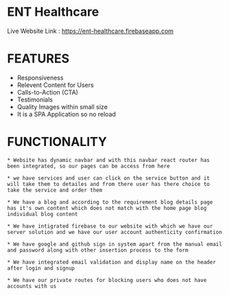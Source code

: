 # ENT Healthcare

Live Website Link :  https://ent-healthcare.firebaseapp.com

# FEATURES
   * Responsiveness
   * Relevent Content for Users
   * Calls-to-Action (CTA)
   * Testimonials
   * Quality Images within small size
   * It is a SPA Application so no reload 
 
 
 # FUNCTIONALITY
    * Website has dynamic navbar and with this navbar react router has been integrated, so our pages can be access from here
    
    * we have services and user can click on the service button and it will take them to detailes and from there user has there choice to take the service and order them
    
    * We have a blog and according to the requirement blog details page has it's own content which does not match with the home page blog individual blog content
    
    * We have intigrated firebase to our website with which we have our server solution and we have our user account authenticity confirmation
    
    * We have google and github sign in system apart from the manual email and password along with other insertion process to the form
    
    * We have integrated email validation and display name on the header after login and signup
    
    * We have our private routes for blocking users who does not have accounts with us


